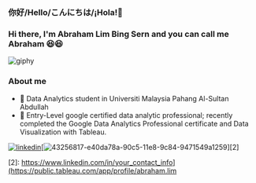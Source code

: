 ### 你好/Hello/こんにちは/¡Hola!👋

### Hi there, I'm Abraham Lim Bing Sern and you can call me Abraham 😆😆

![giphy](https://github.com/AbrahamLimBingSern/AbrahamLimBingSern/assets/139485622/223190be-141a-4057-aa99-c42a49e3cbf2)

### About me
- 🌱 Data Analytics student in Universiti Malaysia Pahang Al-Sultan Abdullah
- 🔭 Entry-Level google certified data analytic professional; recently completed the Google Data Analytics Professional certificate and Data Visualization with Tableau.

[![linkedin](https://github.com/AbrahamLimBingSern/AbrahamLimBingSern/assets/139485622/a42ce2c5-9865-4675-a72e-3587ab9395a5.png)][1][![43256817-e40da78a-90c5-11e8-9c84-9471549a1259](https://github.com/AbrahamLimBingSern/AbrahamLimBingSern/assets/139485622/d1d5df27-bc4d-4a2a-b566-7eb2609b4a83.png)][2]

[1]: https://www.linkedin.com/in/abrahamlim
[2]: https://www.linkedin.com/in/your_contact_info](https://public.tableau.com/app/profile/abraham.lim

<!--
**AbrahamLimBingSern/AbrahamLimBingSern** is a ✨ _special_ ✨ repository because its `README.md` (this file) appears on your GitHub profile.
![<Badge Name>](https://img.shields.io/badge/<Badge Text>-<Background Color>?style=for-the-badge&logo=<Icon Name>&logoColor=<Logo Color>)
Here are some ideas to get you started:

- 🔭 I’m currently working on ...
- 🌱 I’m currently learning ...
- 👯 I’m looking to collaborate on ...
- 🤔 I’m looking for help with ...
- 💬 Ask me about ...
- 📫 How to reach me: ...
- 😄 Pronouns: ...
- ⚡ Fun fact: ...
-->

